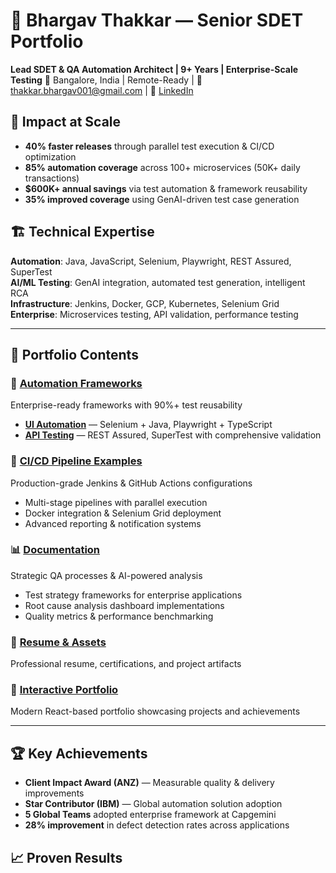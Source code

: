 # 🚀 Bhargav Thakkar — Senior SDET Portfolio

**Lead SDET & QA Automation Architect | 9+ Years | Enterprise-Scale Testing**
📍 Bangalore, India | Remote-Ready | 📧 thakkar.bhargav001@gmail.com | 💼 [LinkedIn](https://linkedin.com/in/bhargav-thakkar-7a56a355)

## 🎯 Impact at Scale
- **40% faster releases** through parallel test execution & CI/CD optimization
- **85% automation coverage** across 100+ microservices (50K+ daily transactions)
- **$600K+ annual savings** via test automation & framework reusability
- **35% improved coverage** using GenAI-driven test case generation

## 🏗️ Technical Expertise
**Automation**: Java, JavaScript, Selenium, Playwright, REST Assured, SuperTest  
**AI/ML Testing**: GenAI integration, automated test generation, intelligent RCA  
**Infrastructure**: Jenkins, Docker, GCP, Kubernetes, Selenium Grid  
**Enterprise**: Microservices testing, API validation, performance testing

---

## 📁 Portfolio Contents

### 🔧 [Automation Frameworks](automation-frameworks/)
Enterprise-ready frameworks with 90%+ test reusability
- **[UI Automation](automation-frameworks/ui-automation/)** — Selenium + Java, Playwright + TypeScript
- **[API Testing](automation-frameworks/api-automation/)** — REST Assured, SuperTest with comprehensive validation

### 🚀 [CI/CD Pipeline Examples](ci-cd/)
Production-grade Jenkins & GitHub Actions configurations
- Multi-stage pipelines with parallel execution
- Docker integration & Selenium Grid deployment
- Advanced reporting & notification systems

### 📊 [Documentation](docs/)
Strategic QA processes & AI-powered analysis
- Test strategy frameworks for enterprise applications
- Root cause analysis dashboard implementations
- Quality metrics & performance benchmarking

### 💼 [Resume & Assets](public/)
Professional resume, certifications, and project artifacts

### 🎨 [Interactive Portfolio](src/)
Modern React-based portfolio showcasing projects and achievements

---

## 🏆 Key Achievements
- **Client Impact Award (ANZ)** — Measurable quality & delivery improvements
- **Star Contributor (IBM)** — Global automation solution adoption
- **5 Global Teams** adopted enterprise framework at Capgemini
- **28% improvement** in defect detection rates across applications

## 📈 Proven Results
